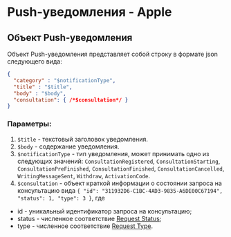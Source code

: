 # Push-уведомления - Apple

## Объект Push-уведомления

Объект Push-уведомления представляет собой строку в формате json следующего вида:

```json
{
  "category" : "$notificationType",
  "title" : "$title",
  "body" : "$body",
  "consultation": { /*$consultation*/ }
}
```

### Параметры:

1. `$title` - текстовый заголовок уведомления.
2. `$body` - содержание уведомления.
3. `$notificationType` - тип уведомления, может принимать одно из следующих значений: `ConsultationRegistered`, `ConsultationStarting`, `ConsultationPreFinished`, `ConsultationFinished`, `ConsultationCancelled`, `WritingMessageSent`, `Withdraw`, `ActivationCode`.
4. `$consultation` - объект краткой информации о состоянии запроса на консультацию вида `{ "id": "311932D6-C1BC-4AD3-9835-A6DE00C67194", "status": 1, "type": 3 }`,
где
  * id - уникальный идентификатор запроса на консультацию;
  * status - численное соответствие [Request Status](./contracts.md#request-status);
  * type - численное соответствие [Request Type](./contracts.md#request-type).

